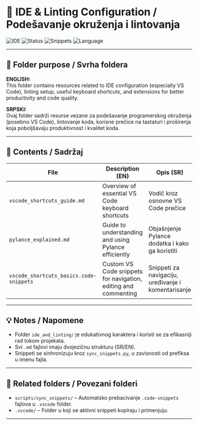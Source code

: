 # 🧠 IDE & Linting Configuration / Podešavanje okruženja i lintovanja

![IDE](https://img.shields.io/badge/IDE-VSCode-blue?logo=visualstudiocode)
![Status](https://img.shields.io/badge/Status-Active-success)
![Snippets](https://img.shields.io/badge/Snippets-Included-important)
![Language](https://img.shields.io/badge/Language-Serbian_&_English-lightgrey)

---

## 📁 Folder purpose / Svrha foldera

**ENGLISH:**  
This folder contains resources related to IDE configuration (especially VS Code), linting setup, useful keyboard shortcuts, and extensions for better productivity and code quality.

**SRPSKI:**  
Ovaj folder sadrži resurse vezane za podešavanje programerskog okruženja (posebno VS Code), lintovanje koda, korisne prečice na tastaturi i proširenja koja poboljšavaju produktivnost i kvalitet koda.

---

## 📄 Contents / Sadržaj

| File                                    | Description (EN)                                               | Opis (SR)                                           |
| --------------------------------------- | -------------------------------------------------------------- | --------------------------------------------------- |
| `vscode_shortcuts_guide.md`             | Overview of essential VS Code keyboard shortcuts               | Vodič kroz osnovne VS Code prečice                  |
| `pylance_explained.md`                  | Guide to understanding and using Pylance efficiently           | Objašnjenje Pylance dodatka i kako ga koristiti     |
| `vscode_shortcuts_basics.code-snippets` | Custom VS Code snippets for navigation, editing and commenting | Snippeti za navigaciju, uređivanje i komentarisanje |

---

## 💡 Notes / Napomene

- Folder `ide_and_linting/` je edukativnog karaktera i koristi se za efikasniji rad tokom projekata.
- Svi `.md` fajlovi imaju dvojezičnu strukturu (SR/EN).
- Snippeti se sinhronizuju kroz `sync_snippets.py`, u zavisnosti od prefiksa u imenu fajla.

---

## 🔗 Related folders / Povezani folderi

- `scripts/sync_snippets/` – Automatsko prebacivanje `.code-snippets` fajlova u `.vscode` folder.
- `.vscode/` – Folder u koji se aktivni snippeti kopiraju i primenjuju.

---
